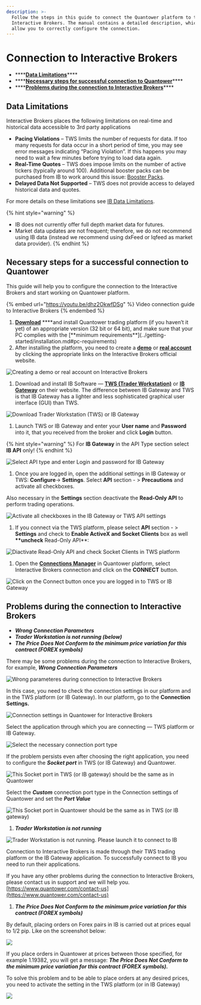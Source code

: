 ```yaml
---
description: >-
  Follow the steps in this guide to connect the Quantower platform to the
  Interactive Brokers. The manual contains a detailed description, which will
  allow you to correctly configure the connection.
---
```


# Connection to Interactive Brokers

* \*\*\*\*[**Data Limitations**](connect-quantower-to-interactive-broker.md#data-limitations)\*\*\*\*
* \*\*\*\*[**Necessary steps for successful connection to Quantower**](connect-quantower-to-interactive-broker.md#necessary-steps-for-successful-connection-to-quantower)\*\*\*\*
* \*\*\*\*[**Problems during the connection to Interactive Brokers**](connect-quantower-to-interactive-broker.md#problems-during-the-connection-to-interactive-brokers)\*\*\*\*

## Data Limitations

Interactive Brokers places the following limitations on real-time and historical data accessible to 3rd party applications

* **Pacing Violations** – TWS limits the number of requests for data. If too many requests for data occur in a short period of time, you may see error messages indicating “Pacing Violation”. If this happens you may need to wait a few minutes before trying to load data again.&#x20;
* **Real-Time Quotes** – TWS does impose limits on the number of active tickers (typically around 100). Additional booster packs can be purchased from IB to work around this issue: [Booster Packs](https://www.interactivebrokers.com/en/index.php?f=14193).&#x20;
* **Delayed Data Not Supported** – TWS does not provide access to delayed historical data and quotes.&#x20;

For more details on these limitations see [IB Data Limitations](https://interactivebrokers.github.io/tws-api/historical\_limitations.html#gsc.tab=0).

{% hint style="warning" %}
* IB does not currently offer full depth market data for futures.
* Market data updates are not frequent; therefore, we do not recommend using IB data (instead we recommend using dxFeed or Iqfeed as market data provider).
{% endhint %}

## Necessary steps for a successful connection to Quantower

This guide will help you to configure the connection to the Interactive Brokers and start working on Quantower platform.

{% embed url="https://youtu.be/dhz2OkwfDSg" %}
Video connection guide to Interactive Brokers
{% endembed %}

1. [**Download**](https://www.quantower.com/) **\*\*and install Quantower trading platform (if you haven’t it yet) of an appropriate version (32 bit or 64 bit), and make sure that your PC complies with the \[**minimum requirements\*\*]\(../getting-started/installation.md#pc-requirements)&#x20;
2. After installing the platform, you need to create a [**demo**](https://www.interactivebrokers.co.uk/en/index.php?f=1286) or [**real account**](https://www.interactivebrokers.com/en/home.php) by clicking the appropriate links on the Interactive Brokers official website.

![Creating a demo or real account on Interactive Brokers](../.gitbook/assets/create-demo-and-real-account-interactive-brokers.png)

1. Download and install IB Software — [**TWS (Trader Workstation)**](https://www.interactivebrokers.co.uk/en/index.php?f=14099#tws-software) or [**IB Gateway**](https://www.interactivebrokers.co.uk/en/index.php?f=16454) on their website. The difference between IB Gateway and TWS is that IB Gateway has a lighter and less sophisticated graphical user interface (GUI) than TWS.

![Download Trader Workstation (TWS) or IB Gateway](../.gitbook/assets/download-tws-or-ib-gateway.png)

1. Launch TWS or IB Gateway and enter your **User name** and **Password** into it, that you received from the broker and click **Login** button.

{% hint style="warning" %}
For **IB Gateway** in the API Type section select **IB API** only!
{% endhint %}

![Select API type and enter Login and password for IB Gateway](../.gitbook/assets/ib-gateway-credentials.png)

1. Once you are logged in, open the additional settings in IB Gateway or TWS:  **Configure**-> **Settings**. Select **API** section - >  **Precautions** and activate all checkboxes.

Also necessary in the **Settings** section deactivate the **Read-Only API** to perform trading operations.

![Activate all checkboxes in the IB Gateway or TWS API settings](../.gitbook/assets/api-settings-for-ib.png)

1. If you connect via the TWS platform, please select **API** section - > **Settings** and check to **Enable ActiveX and Socket Clients** box as well **\*\*uncheck** Read-Only API\*\*:

![Diactivate Read-Only API and check Socket Clients in TWS platform](../.gitbook/assets/trader-workstation-api-settings.png)

1. Open the [**Connections Manager**](connections-manager.md) in Quantower platform, select Interactive Brokers connection and click on the **CONNECT** button.&#x20;

![Click on the Connect button once you are logged in to TWS or IB Gateway](../.gitbook/assets/connections-manager-for-ib.png)

## Problems during the connection to Interactive Brokers

* _**Wrong Connection Parameters**_
* _**Trader Workstation is not running (below)**_
* _**The Price Does Not Conform to the minimum price variation for this contract (FOREX symbols)**_

There may be some problems during the connection to Interactive Brokers, for example, _**Wrong Connection Parameters**_

![Wrong parameteres during connection to Interactive Brokers](../.gitbook/assets/connections-manager-for-ib\_error.png)

In this case, you need to check the connection settings in our platform and in the TWS platform (or IB Gateway). In our platform, go to the **Connection Settings.**

![Connection settings in Quantower for Interactive Brokers](../.gitbook/assets/connections-manager-for-ib\_settings.png)

Select the application through which you are connecting — TWS platform or IB Gateway.

![Select the necessary connection port type](../.gitbook/assets/connection-settings-for-ib.png)

If the problem persists even after choosing the right application, you need to configure the _**Socket port**_ in TWS (or IB Gateway) and Quantower.

![This Socket port in TWS (or IB gateway) should be the same as in Quantower](../.gitbook/assets/socket-port.png)

Select the _**Custom**_ connection port type in the Connection settings of Quantower and set the _**Port Value**_

![This Socket port in Quantower should be the same as in TWS (or IB gateway)](../.gitbook/assets/custom-socket-port.png)

1. _**Trader Workstation is not running**_

![Trader Workstation is not running. Please launch it to connect to IB](../.gitbook/assets/connections-manager-for-ib\_tws\_error.png)

Connection to Interactive Brokers is made through their TWS trading platform or the IB Gateway application. To successfully connect to IB you need to run their applications.

If you have any other problems during the connection to Interactive Brokers, please contact us in support and we will help you. [https://www.quantower.com/contact-us](https://www.quantower.com/contact-us)

1. _**The Price Does Not Conform to the minimum price variation for this contract (FOREX symbols)**_

By default, placing orders on Forex pairs in IB is carried out at prices equal to 1/2 pip. Like on the screenshot below:

![](<../.gitbook/assets/image (99).png>)

If you place orders in Quantower at prices between those specified, for example 1.19382, you will get a message: _**The Price Does Not Conform to the minimum price variation for this contract (FOREX symbols).**_

To solve this problem and to be able to place orders at any desired prices, you need to activate the setting in the TWS platform (or in IB Gateway)

![](<../.gitbook/assets/image (98).png>)

